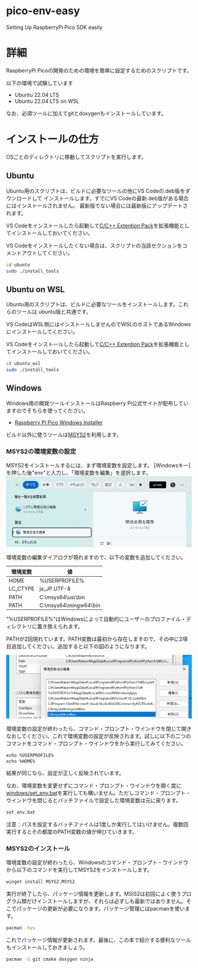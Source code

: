 # pico-env-easy
Setting Up RaspberryPi Pico SDK easily

# 詳細
RaspberryPi Picoの開発のための環境を簡単に設定するためのスクリプトです。

以下の環境で試験しています

- Ubuntu 22.04 LTS
- Ubuntu 22.04 LTS on WSL

なお、必須ツールに加えてgitとdoxygenもインストールしています。

# インストールの仕方
OSごとのディレクトリに移動してスクリプトを実行します。

## Ubuntu
Ubuntu用のスクリプトは、ビルドに必要なツールの他にVS Codeの.deb版をダウンロードして
インストールします。すでにVS Codeの最新.deb版がある場合にはインストールされません。
最新版でない場合には最新版にアップデートされます。


VS Codeをインストールしたら起動して[C/C++ Extention Pack](https://marketplace.visualstudio.com/items?itemName=ms-vscode.cpptools-extension-pack)を拡張機能としてインストールしておいてください。

VS Codeをインストールしたくない場合は、スクリプトの当該セクションをコメントアウトしてください。
```sh
cd ubuntu
sudo ./install_tools
```


## Ubuntu on WSL
Ubuntu用のスクリプトは、ビルドに必要なツールをインストールします。これらのツールは
ubuntu版と共通です。

VS CodeはWSL側にはインストールしませんのでWSLのホストであるWindowsにインストールしてください。

VS Codeをインストールしたら起動して[C/C++ Extention Pack](https://marketplace.visualstudio.com/items?itemName=ms-vscode.cpptools-extension-pack)を拡張機能としてインストールしておいてください。

```sh
cd ubuntu_wsl
sudo ./install_tools
```

## Windows
Windows用の開発ツールインストールはRaspberry Pi公式サイトが配布していますのでそちらを使ってください。

- [Raspberry Pi Pico Windows Installer](https://www.raspberrypi.com/news/raspberry-pi-pico-windows-installer/)

ビルド以外に使うツールは[MSYS2](https://www.msys2.org/)を利用します。

### MSYS2の環境変数の設定
MSYS2をインストールするには、まず環境変数を設定します。
[Windowsキー]を押した後"env"と入力し、「環境変数を編集」を選択します。
![](image/env_var.png)

環境変数の編集ダイアログが現れますので、以下の変数を追加してください。

環境変数 | 値
--------|-------
HOME | %USERPROFILE%
LC_CTYPE | ja_JP.UTF-8
PATH     | C:\msys64\usr\bin
PATH | C:\msys64\mingw64\bin

"%USERPROFILE%"はWindowsによって自動的にユーザーのプロファイル・ディレクトリに置き換えられます。

PATHが2回現れています。PATH変数は最初から存在しますので、その中に2項目追加してください。追加すると以下の図のようになります。

![](image/path_env.png)

環境変数の設定が終わったら、コマンド・プロンプト・ウインドウを閉じて開きなおしてください。これで環境変数の設定が反映されます。試しに以下の二つのコマンドをコマンド・プロンプト・ウインドウをから実行してみてください。
 
```
echo %USERPROFILE%
echo %HOME%
```

結果が同じなら、設定が正しく反映されています。


なお、環境変数を変更せずにコマンド・プロンプト・ウインドウを開く度に[windows/set_env.bat](windows/set_env.bat)を実行しても構いません。ただしコマンド・プロンプト・ウインドウを閉じるとバッチファイルで設定した環境変数は元に戻ります。

```cmd
set_env.bat
```

注意：パスを設定するバッチファイルは1度しか実行してはいけません。複数回実行するとその都度のPATH変数の値が伸びていきます。

### MSYS2のインストール
環境変数の設定が終わったら、Windowsのコマンド・プロンプト・ウインドウから以下のコマンドを実行してMSYS2をインストールします。

```cmd
winget install MSYS2.MSYS2
```

実行が終了したら、パッケージ情報を更新します。MSIS2は初回によく使うプログラム類だけインストールしますが、それらは必ずしも最新ではありません。そこでパッケージの更新が必要になります。パッケージ管理にはpacmanを使います。

```cmd
pacman -Syu
```

これでパッケージ情報が更新されます。最後に、この本で紹介する便利なツールもインストールしておきましょう。

```cmd
pacman -S git cmake doxygen ninja
```

